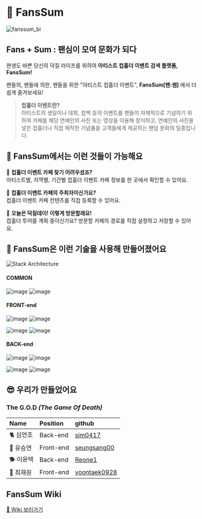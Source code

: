 # 💞 FansSum
![fanssum_bi](https://images.velog.io/images/seungsang00/post/e6668950-f751-46e9-b76f-9893a955f12b/fanssum_bi-02.png)

## Fans + Sum : 팬심이 모여 문화가 되다


현생도 바쁜 당신의 덕질 라이프를 위하여 
**아티스트 컵홀더 이벤트 검색 플랫폼, FansSum!**  

팬들의, 팬들에 의한, 팬들을 위한 "아티스트 컵홀더 이벤트", **FansSum[팬:썸]** 에서 더 쉽게 즐겨보세요!

> **컵홀더 이벤트란?**  
아티스트의 생일이나 데뷔, 컴백 등의 이벤트를 팬들이 자체적으로 기념하기 위하여 카페를 해당 연예인의 사진 또는 영상을 이용해 장식하고, 연예인의 사진을 넣은 컵홀더나 직접 제작한 기념품을 고객들에게 제공하는 팬덤 문화의 일종입니다.

## 📍 FansSum에서는 이런 것들이 가능해요  
📍 **컵홀더 이벤트 카페 찾기 어려우셨죠?**  
아티스트별, 지역별, 기간별 컵홀더 이벤트 카페 정보를 한 곳에서 확인할 수 있어요.  

📍 **컵홀더 이벤트 카페의 주최자이신가요?**  
컵홀더 이벤트 카페 컨텐츠를 직접 등록할 수 있어요.  

📍 **오늘은 덕질데이! 이렇게 방문할래요!**  
컵홀더 투어를 계획 중이신가요? 방문할 카페의 경로를 직접 설정하고 저장할 수 있어요.  
  
  
## 🔧 FansSum은 이런 기술을 사용해 만들어졌어요
![Stack Architecture](https://images.velog.io/images/seungsang00/post/1bc74951-fbce-43f7-b6d3-a40ed4bb4dbf/undefined%20(1).png)

#### COMMON
![image](https://img.shields.io/badge/COMMON-TYPESCRIPT-blue?style=for-the-badge&logo=typescript)
![image](https://img.shields.io/badge/COMMON-PRETTIER-F7B93E?style=for-the-badge&logo=prettier)

#### FRONT-end
![image](https://img.shields.io/badge/FRONT-REACT-skyblue?style=for-the-badge&logo=react)
![image](https://img.shields.io/badge/FRONT-REDUX-purple?style=for-the-badge&logo=redux)

![image](https://img.shields.io/badge/FRONT-STYLED%20COMPONENTS-pink?style=for-the-badge&logo=styled-components)
![image](https://img.shields.io/badge/FRONT-NEXTJS-black?style=for-the-badge&logo=next.js)
#### BACK-end
![image](https://img.shields.io/badge/BACK-node-green?style=for-the-badge&logo=node.js)
![image](https://img.shields.io/badge/BACK-EXPRESS-black?style=for-the-badge&logo=express)

![image](https://img.shields.io/badge/BACK-MongoDB-green?style=for-the-badge&logo=mongodb)
![image](https://img.shields.io/badge/BACK-TSNODE-3178C6?style=for-the-badge&logo=ts-node)
  
  
## 😎 우리가 만들었어요
### The G.O.D _(The Game Of Death)_
|Name |	Position |	github |
|:--|:--|:--|
|🐈 심언조|Back-end| [sim0417](https://github.com/sim0417)|
|🦖 유승연|Front-end|  [seungsang00](https://github.com/seungsang00) |
|🐕 이윤택|Back-end| [Reone1](https://github.com/Reone1)|
|🦦 최재원|Front-end| [yoontaek0928](https://github.com/yoontaek0928)|


## FansSum Wiki
[🧭 Wiki 보러가기](https://github.com/codestates/the-GOD-client/wiki)

